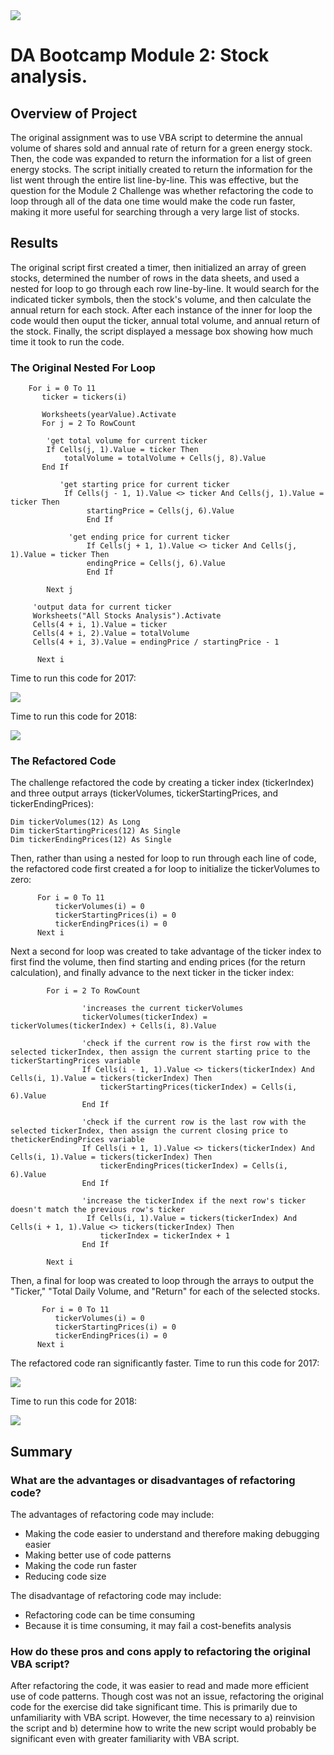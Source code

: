 <!-- Photo below by Lorenzo from Pexels -->
<img src=https://github.com/tn64/stock-analysis/blob/main/Resources/pexels-pixabay-210607-edit.jpg>

# DA Bootcamp Module 2: Stock analysis.

## Overview of Project
The original assignment was to use VBA script to determine the annual volume of shares sold and annual rate of return for a green energy stock. Then, the code was expanded to return the information for a list of green energy stocks. The script initially created to return the information for the list went through the entire list line-by-line. This was effective, but the question for the Module 2 Challenge was whether refactoring the code to loop through all of the data one time would make the code run faster, making it more useful for searching through a very large list of stocks.

## Results

The original script first created a timer, then initialized an array of green stocks, determined the number of rows in the data sheets, and used a nested for loop to go through each row line-by-line. It would search for the indicated ticker symbols, then the stock's volume, and then calculate the annual return for each stock. After each instance of the inner for loop the code would then ouput the ticker, annual total volume, and annual return of the stock. Finally, the script displayed a message box showing how much time it took to run the code.

### The Original Nested For Loop

        For i = 0 To 11
           ticker = tickers(i)

           Worksheets(yearValue).Activate
           For j = 2 To RowCount

            'get total volume for current ticker
            If Cells(j, 1).Value = ticker Then
                totalVolume = totalVolume + Cells(j, 8).Value
           End If

               'get starting price for current ticker
                If Cells(j - 1, 1).Value <> ticker And Cells(j, 1).Value = ticker Then
                     startingPrice = Cells(j, 6).Value
                     End If

                 'get ending price for current ticker
                     If Cells(j + 1, 1).Value <> ticker And Cells(j, 1).Value = ticker Then
                     endingPrice = Cells(j, 6).Value
                     End If

            Next j

         'output data for current ticker
         Worksheets("All Stocks Analysis").Activate
         Cells(4 + i, 1).Value = ticker
         Cells(4 + i, 2).Value = totalVolume
         Cells(4 + i, 3).Value = endingPrice / startingPrice - 1

          Next i
      
Time to run this code for 2017:

<img src=https://github.com/tn64/stock-analysis/blob/main/Resources/2017_before_refactor.png>

Time to run this code for 2018:

<img src=https://github.com/tn64/stock-analysis/blob/main/Resources/2018_before_refactor.png>

### The Refactored Code

The challenge refactored the code by creating a ticker index (tickerIndex) and three output arrays (tickerVolumes, tickerStartingPrices, and tickerEndingPrices):

    Dim tickerVolumes(12) As Long
    Dim tickerStartingPrices(12) As Single
    Dim tickerEndingPrices(12) As Single

Then, rather than using a nested for loop to run through each line of code, the refactored code first created a for loop to initialize the tickerVolumes to zero:

          For i = 0 To 11
              tickerVolumes(i) = 0
              tickerStartingPrices(i) = 0
              tickerEndingPrices(i) = 0
          Next i
          
Next a second for loop was created to take advantage of the ticker index to first find the volume, then find starting and ending prices (for the return calculation), and finally advance to the next ticker in the ticker index:

            For i = 2 To RowCount
    
                    'increases the current tickerVolumes                        
                    tickerVolumes(tickerIndex) = tickerVolumes(tickerIndex) + Cells(i, 8).Value
                    
                    'check if the current row is the first row with the selected tickerIndex, then assign the current starting price to the tickerStartingPrices variable
                    If Cells(i - 1, 1).Value <> tickers(tickerIndex) And Cells(i, 1).Value = tickers(tickerIndex) Then
                        tickerStartingPrices(tickerIndex) = Cells(i, 6).Value
                    End If
            
                    'check if the current row is the last row with the selected tickerIndex, then assign the current closing price to thetickerEndingPrices variable
                    If Cells(i + 1, 1).Value <> tickers(tickerIndex) And Cells(i, 1).Value = tickers(tickerIndex) Then
                        tickerEndingPrices(tickerIndex) = Cells(i, 6).Value
                    End If
                        
                    'increase the tickerIndex if the next row's ticker doesn't match the previous row's ticker
                     If Cells(i, 1).Value = tickers(tickerIndex) And Cells(i + 1, 1).Value <> tickers(tickerIndex) Then
                        tickerIndex = tickerIndex + 1
                    End If
                         
            Next i

Then, a final for loop was created to loop through the arrays to output the "Ticker," "Total Daily Volume, and "Return" for each of the selected stocks.

           For i = 0 To 11
              tickerVolumes(i) = 0
              tickerStartingPrices(i) = 0
              tickerEndingPrices(i) = 0
          Next i

The refactored code ran significantly faster. Time to run this code for 2017:

<img src=https://github.com/tn64/stock-analysis/blob/main/Resources/2017%20Refactored.png>

Time to run this code for 2018:

<img src=https://github.com/tn64/stock-analysis/blob/main/Resources/2018%20Refactored.png>

## Summary

### What are the advantages or disadvantages of refactoring code?

The advantages of refactoring code may include:

- Making the code easier to understand and therefore making debugging easier
- Making better use of code patterns
- Making the code run faster
- Reducing code size

The disadvantage of refactoring code may include:

- Refactoring code can be time consuming
- Because it is time consuming, it may fail a cost-benefits analysis

### How do these pros and cons apply to refactoring the original VBA script?

After refactoring the code, it was easier to read and made more efficient use of code patterns. Though cost was not an issue, refactoring the original code for the exercise did take significant time. This is primarily due to unfamiliarity with VBA script. However, the time necessary to a) reinvision the script and b) determine how to write the new script would probably be significant even with greater familiarity with VBA script.
